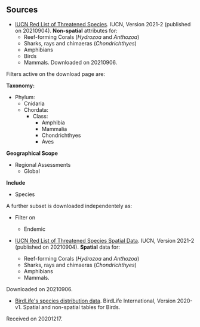 ## Sources

+  [IUCN Red List of Threatened Species](https://www.iucnredlist.org/search). IUCN, Version 2021-2 (published on 20210904). **Non-spatial** attributes for:
   +  Reef-forming Corals (_Hydrozoa_ and _Anthozoa_)
   +  Sharks, rays and chimaeras (_Chondrichthyes_)    
   +  Amphibians
   +  Birds
   +  Mammals.
Downloaded on 20210906.

Filters active on the download page are:

**Taxonomy:**
+ Phylum:
  + Cnidaria
  + Chordata:
    + Class:
      +  Amphibia
      +  Mammalia
      +  Chondrichthyes
      +  Aves

**Geographical Scope**
+  Regional Assessments
   +  Global

**Include**
+  Species

A further subset is downloaded independentely as:

+  Filter on
   +  Endemic  

+  [IUCN Red List of Threatened Species Spatial Data](https://www.iucnredlist.org/resources/spatial-data-download).  IUCN, Version 2021-2 (published on 20210904). **Spatial** data for:
   +  Reef-forming Corals (_Hydrozoa_ and _Anthozoa_)
   +  Sharks, rays and chimaeras (_Chondrichthyes_)
   +  Amphibians
   +  Mammals.

Downloaded on 20210906.

+  [BirdLife's species distribution data](http://datazone.birdlife.org/species/requestdis). BirdLife International, Version 2020-v1. Spatial and non-spatial tables for Birds.

Received on 20201217.
